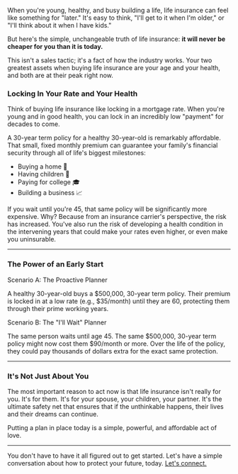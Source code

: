 When you're young, healthy, and busy building a life, life insurance can feel like something for "later." It's easy to think, "I'll get to it when I'm older," or "I'll think about it when I have kids."

But here's the simple, unchangeable truth of life insurance: **it will never be cheaper for you than it is today.**

This isn't a sales tactic; it's a fact of how the industry works. Your two greatest assets when buying life insurance are your age and your health, and both are at their peak right now.

### Locking In Your Rate and Your Health

Think of buying life insurance like locking in a mortgage rate. When you're young and in good health, you can lock in an incredibly low "payment" for decades to come.

A 30-year term policy for a healthy 30-year-old is remarkably affordable. That small, fixed monthly premium can guarantee your family's financial security through all of life's biggest milestones:
* Buying a home 🏡
* Having children 👶
* Paying for college 🎓
* Building a business 📈

If you wait until you're 45, that same policy will be significantly more expensive. Why? Because from an insurance carrier's perspective, the risk has increased. You've also run the risk of developing a health condition in the intervening years that could make your rates even higher, or even make you uninsurable.

---

<div class="bg-slate-100 p-6 rounded-lg my-8">
    <h3 class="text-xl font-bold text-center text-slate-800 mb-6">The Power of an Early Start</h3>
    <div class="grid grid-cols-1 md:grid-cols-2 gap-6 text-left">
        <div class="bg-white p-4 rounded-lg shadow">
            <p class="font-semibold text-slate-700">Scenario A: The Proactive Planner</p>
            <p class="text-sm mt-2 text-slate-500">A healthy 30-year-old buys a $500,000, 30-year term policy. Their premium is locked in at a low rate (e.g., $35/month) until they are 60, protecting them through their prime working years.</p>
        </div>
        <div class="bg-white p-4 rounded-lg shadow">
            <p class="font-semibold text-slate-700">Scenario B: The "I'll Wait" Planner</p>
            <p class="text-sm mt-2 text-slate-500">The same person waits until age 45. The same $500,000, 30-year term policy might now cost them $90/month or more. Over the life of the policy, they could pay thousands of dollars extra for the exact same protection.</p>
        </div>
    </div>
</div>

---

### It's Not Just About You

The most important reason to act now is that life insurance isn't really for you. It's for them. It's for your spouse, your children, your partner. It's the ultimate safety net that ensures that if the unthinkable happens, their lives and their dreams can continue.

Putting a plan in place today is a simple, powerful, and affordable act of love.

---
You don't have to have it all figured out to get started. Let's have a simple conversation about how to protect your future, today. [Let's connect.](/#contact)